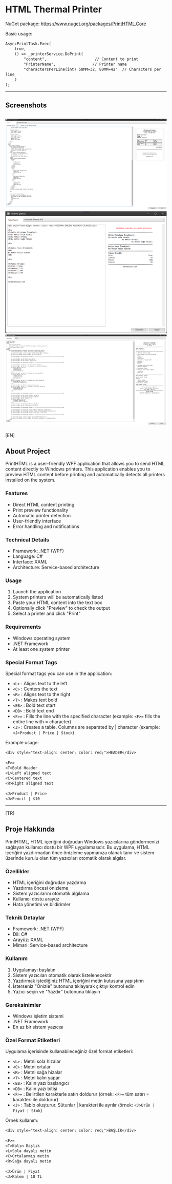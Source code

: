 # HTML Thermal Printer

NuGet package:
https://www.nuget.org/packages/PrintHTML.Core

Basic usage:
```
AsyncPrintTask.Exec(
    true,
    () => _printerService.DoPrint(
        "content",                     // Content to print
        "PrinterName",                // Printer name
        "charactersPerLine(int) 58MM=32, 80MM=42"  // Characters per line
    )
);
```
---

## Screenshots
![UI](Images/3.png)
![UI](Images/Main.png)
![UI](Images/2.png)
---
[EN]

## About Project
PrintHTML is a user-friendly WPF application that allows you to send HTML content directly to Windows printers. This application enables you to preview HTML content before printing and automatically detects all printers installed on the system.

### Features
- Direct HTML content printing
- Print preview functionality
- Automatic printer detection
- User-friendly interface
- Error handling and notifications

### Technical Details
- Framework: .NET (WPF)
- Language: C#
- Interface: XAML
- Architecture: Service-based architecture

### Usage
1. Launch the application
2. System printers will be automatically listed
3. Paste your HTML content into the text box
4. Optionally click "Preview" to check the output
5. Select a printer and click "Print"

### Requirements
- Windows operating system
- .NET Framework
- At least one system printer 

### Special Format Tags
Special format tags you can use in the application:

- `<L>` : Aligns text to the left
- `<C>` : Centers the text
- `<R>` : Aligns text to the right
- `<T>` : Makes text bold
- `<EB>` : Bold text start
- `<DB>` : Bold text end
- `<F>=` : Fills the line with the specified character (example: `<F>=` fills the entire line with = character)
- `<J>` : Creates a table. Columns are separated by | character (example: `<J>Product | Price | Stock`)

Example usage:
```
<div style="text-align: center; color: red;">HEADER</div>

<F>=
<T>Bold Header
<L>Left aligned text
<C>Centered text
<R>Right aligned text

<J>Product | Price
<J>Pencil | $10 
```
---
[TR]

## Proje Hakkında
PrintHTML, HTML içeriğini doğrudan Windows yazıcılarına göndermenizi sağlayan kullanıcı dostu bir WPF uygulamasıdır. Bu uygulama, HTML içeriğini yazdırmadan önce önizleme yapmanıza olanak tanır ve sistem üzerinde kurulu olan tüm yazıcıları otomatik olarak algılar.

### Özellikler
- HTML içeriğini doğrudan yazdırma
- Yazdırma öncesi önizleme
- Sistem yazıcılarını otomatik algılama
- Kullanıcı dostu arayüz
- Hata yönetimi ve bildirimler

### Teknik Detaylar
- Framework: .NET (WPF)
- Dil: C#
- Arayüz: XAML
- Mimari: Service-based architecture

### Kullanım
1. Uygulamayı başlatın
2. Sistem yazıcıları otomatik olarak listelenecektir
3. Yazdırmak istediğiniz HTML içeriğini metin kutusuna yapıştırın
4. İsterseniz "Önizle" butonuna tıklayarak çıktıyı kontrol edin
5. Yazıcı seçin ve "Yazdır" butonuna tıklayın

### Gereksinimler
- Windows işletim sistemi
- .NET Framework
- En az bir sistem yazıcısı

### Özel Format Etiketleri
Uygulama içerisinde kullanabileceğiniz özel format etiketleri:

- `<L>` : Metni sola hizalar
- `<C>` : Metni ortalar
- `<R>` : Metni sağa hizalar
- `<T>` : Metni kalın yapar
- `<EB>` : Kalın yazı başlangıcı
- `<DB>` : Kalın yazı bitişi
- `<F>=` : Belirtilen karakterle satırı doldurur (örnek: `<F>=` tüm satırı = karakteri ile doldurur)
- `<J>` : Tablo oluşturur. Sütunlar | karakteri ile ayrılır (örnek: `<J>Ürün | Fiyat | Stok`)

Örnek kullanım:
```
<div style="text-align: center; color: red;">BAŞLIK</div>

<F>=
<T>Kalın Başlık
<L>Sola dayalı metin
<C>Ortalanmış metin
<R>Sağa dayalı metin

<J>Ürün | Fiyat
<J>Kalem | 10 TL
```

